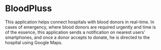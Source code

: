 # BloodPluss
This application helps connect hospitals with blood donors in real-time. In cases of emergency, where blood donors are required urgently and time is of the essence, this application sends a notification on nearest users' smartphones, and once a donor accepts to donate, he is directed to the hospital using Google Maps.
